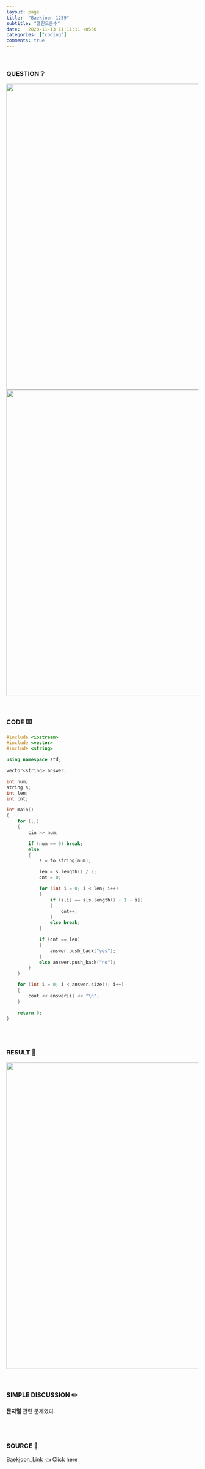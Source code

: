 ```yaml
---
layout: page
title:  "Baekjoon 1259"
subtitle: "팰린드롬수"
date:   2020-11-13 11:11:11 +0530
categories: ["coding"]
comments: true
---
```


<br>

### QUESTION ❔

<img src="{{ '/assets/baekjoon/1259.jpg' }}" style="width: 800px; height: auto; margin-left: auto; margin-right: auto; display: block;">
<img src="{{ '/assets/baekjoon/1259a.jpg' }}" style="width: 800px; height: auto; margin-left: auto; margin-right: auto; display: block;">  

<br>
<br>

### CODE ⌨️

```c++
#include <iostream>
#include <vector>
#include <string>

using namespace std;

vector<string> answer;

int num;
string s;
int len;
int cnt;

int main()
{
	for (;;)
	{
		cin >> num;

		if (num == 0) break;
		else
		{
			s = to_string(num);

			len = s.length() / 2;
			cnt = 0;

			for (int i = 0; i < len; i++)
			{
				if (s[i] == s[s.length() - 1 - i])
				{
					cnt++;
				}
				else break;
			}

			if (cnt == len)
			{
				answer.push_back("yes");
			}
			else answer.push_back("no");
		}
	}

	for (int i = 0; i < answer.size(); i++)
	{
		cout << answer[i] << "\n";
	}

	return 0;
}
```  

<br>
<br>

### RESULT 💛

<img src="{{ '/assets/baekjoon/1259r.jpg' }}" style="width: 800px; height: auto; margin-left: auto; margin-right: auto; display: block;">  

<br>
<br>

### SIMPLE DISCUSSION ✏️

**문자열** 관련 문제였다.  

<br>
<br>

### SOURCE 💎

[Baekjoon_Link][link] 👈 Click here  

<br>
<br>
<br>

<script src="https://utteranc.es/client.js"
        repo="DCherish/DCherish.github.io"
        issue-term="pathname"
        theme="boxy-light"
        crossorigin="anonymous"
        async>
</script>

[link]: https://www.acmicpc.net/problem/1259